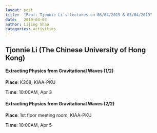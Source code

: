 ```yaml
---
layout: post
title:  "Prof. Tjonnie Li's lectures on 03/04/2019 & 05/04/2019"
date:   2019-04-03
author: Lijing Shao
categories: activities
---
```


## Tjonnie Li (The Chinese University of Hong Kong)

#### Extracting Physics from Gravitational Waves (1/2)

**Place**: K208, KIAA-PKU

**Time**: 10:00AM, Apr 3


#### Extracting Physics from Gravitational Waves (2/2)

**Place**: 1st floor meeting room, KIAA-PKU

**Time**: 10:00AM, Apr 5

